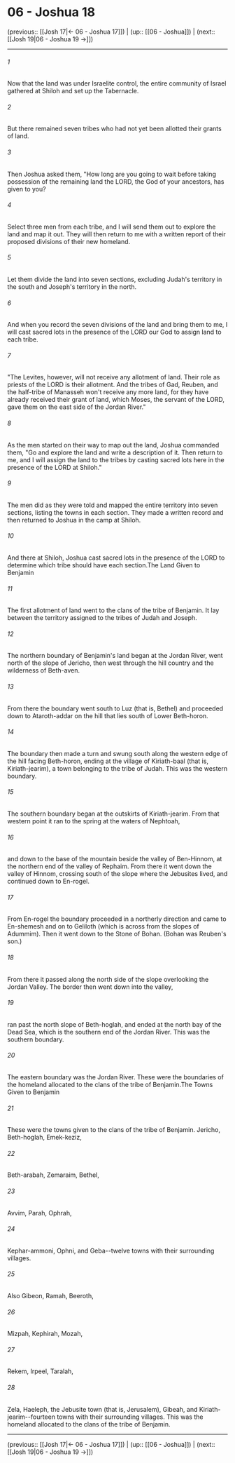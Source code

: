 # 06 - Joshua 18

(previous:: [[Josh 17|← 06 - Joshua 17]]) | (up:: [[06 - Joshua]]) | (next:: [[Josh 19|06 - Joshua 19 →]])

***


###### 1 
Now that the land was under Israelite control, the entire community of Israel gathered at Shiloh and set up the Tabernacle. 

###### 2 
But there remained seven tribes who had not yet been allotted their grants of land. 

###### 3 
Then Joshua asked them, "How long are you going to wait before taking possession of the remaining land the LORD, the God of your ancestors, has given to you? 

###### 4 
Select three men from each tribe, and I will send them out to explore the land and map it out. They will then return to me with a written report of their proposed divisions of their new homeland. 

###### 5 
Let them divide the land into seven sections, excluding Judah's territory in the south and Joseph's territory in the north. 

###### 6 
And when you record the seven divisions of the land and bring them to me, I will cast sacred lots in the presence of the LORD our God to assign land to each tribe. 

###### 7 
"The Levites, however, will not receive any allotment of land. Their role as priests of the LORD is their allotment. And the tribes of Gad, Reuben, and the half-tribe of Manasseh won't receive any more land, for they have already received their grant of land, which Moses, the servant of the LORD, gave them on the east side of the Jordan River." 

###### 8 
As the men started on their way to map out the land, Joshua commanded them, "Go and explore the land and write a description of it. Then return to me, and I will assign the land to the tribes by casting sacred lots here in the presence of the LORD at Shiloh." 

###### 9 
The men did as they were told and mapped the entire territory into seven sections, listing the towns in each section. They made a written record and then returned to Joshua in the camp at Shiloh. 

###### 10 
And there at Shiloh, Joshua cast sacred lots in the presence of the LORD to determine which tribe should have each section.The Land Given to Benjamin 

###### 11 
The first allotment of land went to the clans of the tribe of Benjamin. It lay between the territory assigned to the tribes of Judah and Joseph. 

###### 12 
The northern boundary of Benjamin's land began at the Jordan River, went north of the slope of Jericho, then west through the hill country and the wilderness of Beth-aven. 

###### 13 
From there the boundary went south to Luz (that is, Bethel) and proceeded down to Ataroth-addar on the hill that lies south of Lower Beth-horon. 

###### 14 
The boundary then made a turn and swung south along the western edge of the hill facing Beth-horon, ending at the village of Kiriath-baal (that is, Kiriath-jearim), a town belonging to the tribe of Judah. This was the western boundary. 

###### 15 
The southern boundary began at the outskirts of Kiriath-jearim. From that western point it ran to the spring at the waters of Nephtoah, 

###### 16 
and down to the base of the mountain beside the valley of Ben-Hinnom, at the northern end of the valley of Rephaim. From there it went down the valley of Hinnom, crossing south of the slope where the Jebusites lived, and continued down to En-rogel. 

###### 17 
From En-rogel the boundary proceeded in a northerly direction and came to En-shemesh and on to Geliloth (which is across from the slopes of Adummim). Then it went down to the Stone of Bohan. (Bohan was Reuben's son.) 

###### 18 
From there it passed along the north side of the slope overlooking the Jordan Valley. The border then went down into the valley, 

###### 19 
ran past the north slope of Beth-hoglah, and ended at the north bay of the Dead Sea, which is the southern end of the Jordan River. This was the southern boundary. 

###### 20 
The eastern boundary was the Jordan River. These were the boundaries of the homeland allocated to the clans of the tribe of Benjamin.The Towns Given to Benjamin 

###### 21 
These were the towns given to the clans of the tribe of Benjamin. Jericho, Beth-hoglah, Emek-keziz, 

###### 22 
Beth-arabah, Zemaraim, Bethel, 

###### 23 
Avvim, Parah, Ophrah, 

###### 24 
Kephar-ammoni, Ophni, and Geba--twelve towns with their surrounding villages. 

###### 25 
Also Gibeon, Ramah, Beeroth, 

###### 26 
Mizpah, Kephirah, Mozah, 

###### 27 
Rekem, Irpeel, Taralah, 

###### 28 
Zela, Haeleph, the Jebusite town (that is, Jerusalem), Gibeah, and Kiriath-jearim--fourteen towns with their surrounding villages. This was the homeland allocated to the clans of the tribe of Benjamin.

***

(previous:: [[Josh 17|← 06 - Joshua 17]]) | (up:: [[06 - Joshua]]) | (next:: [[Josh 19|06 - Joshua 19 →]])
